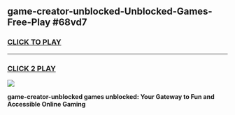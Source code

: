 
## game-creator-unblocked-Unblocked-Games-Free-Play #68vd7
<h3>
<a href="https://us.freeplayer.one?title=game-creator-unblocked&ref=9M">CLICK TO PLAY</a></h3>
<hr>

<h3>
<a href="https://us.freeplayer.one?title=game-creator-unblocked&ref=9M">CLICK 2 PLAY</a>
  
</h3>

<a href="https://us.freeplayer.one?title=game-creator-unblocked&ref=9M"><img src="https://clearcache.store/games.png"></a>


**game-creator-unblocked games unblocked: Your Gateway to Fun and Accessible Online Gaming**
